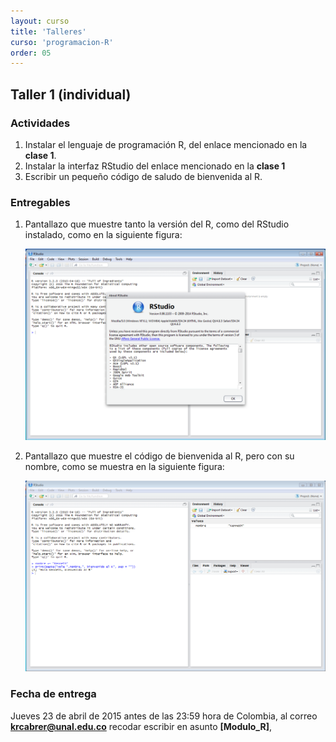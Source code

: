 ```yaml
---
layout: curso
title: 'Talleres'
curso: 'programacion-R'
order: 05
---
```


## Taller 1 (individual)

### Actividades
1. Instalar el lenguaje de programación R, del enlace
   mencionado en la **clase 1**.
2. Instalar la interfaz RStudio del enlace mencionado
   en la **clase 1**
3. Escribir un pequeño código de saludo de bienvenida al R.

### Entregables
1. Pantallazo que muestre tanto la versión del R, como
   del RStudio instalado, como en la siguiente figura:

   <img src="/programacion-R/figs/R_RStudio1.png" alt="Grafica 1" style="width: 700px;"/>
  

2. Pantallazo que muestre el código de bienvenida al R, pero con su nombre,
   como se muestra en la siguiente figura:

   <img src="/programacion-R/figs/R_RStudio2.png" alt="Grafica 2" style="width: 700px;"/>

### Fecha de entrega
Jueves 23 de abril de 2015 antes de las 23:59 hora de Colombia, 
al correo **krcabrer@unal.edu.co** recodar escribir en
asunto **[Modulo_R]**, 
